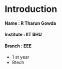 # Introduction
#### Name : R Tharun Gowda
#### Institute : IIT BHU
#### Branch : EEE
  - 1 st year 
  - Btech
  
